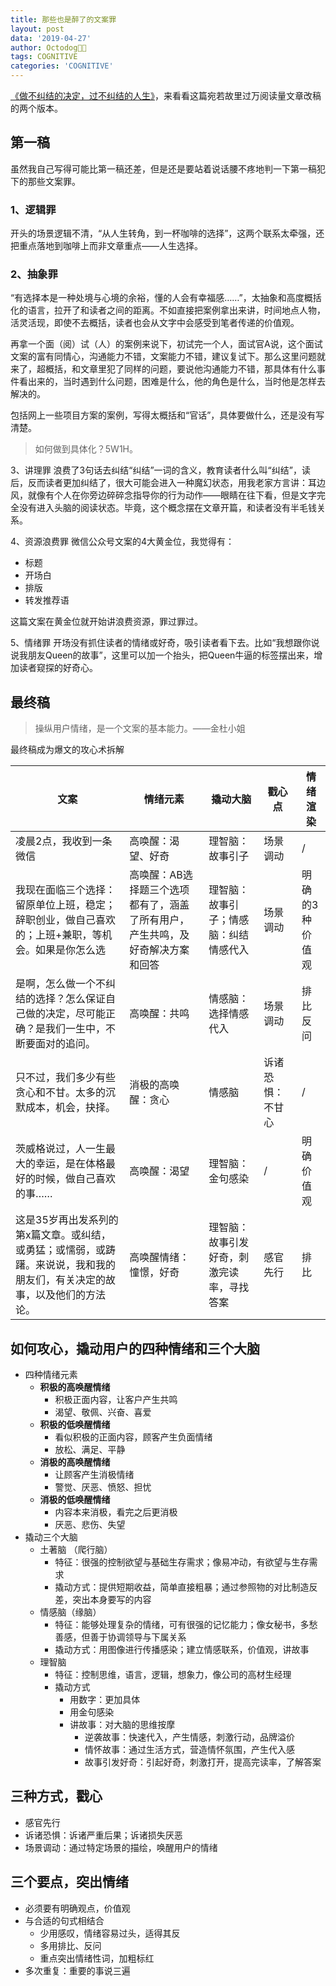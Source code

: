 ```yaml
---
title: 那些也是醉了的文案罪
layout: post
data: '2019-04-27'
author: Octodog🐙🐶
tags: COGNITIVE
categories: 'COGNITIVE'
---
```



[《做不纠结的决定，过不纠结的人生》](https://mp.weixin.qq.com/s/5bv-4VpilQpHmpKeIGD42g)，来看看这篇宛若故里过万阅读量文章改稿的两个版本。


## 第一稿 

虽然我自己写得可能比第一稿还差，但是还是要站着说话腰不疼地判一下第一稿犯下的那些文案罪。

### 1、逻辑罪
开头的场景逻辑不清，“从人生转角，到一杯咖啡的选择”，这两个联系太牵强，还把重点落地到咖啡上而非文章重点——人生选择。

### 2、抽象罪
“有选择本是一种处境与心境的余裕，懂的人会有幸福感……”，太抽象和高度概括化的语言，拉开了和读者之间的距离。不如直接把案例拿出来讲，时间地点人物，活灵活现，即使不去概括，读者也会从文字中会感受到笔者传递的价值观。

再拿一个面（阅）试（人）的案例来说下，初试完一个人，面试官A说，这个面试文案的富有同情心，沟通能力不错，文案能力不错，建议复试下。那么这里问题就来了，超概括，和文章里犯了同样的问题，要说他沟通能力不错，那具体有什么事件看出来的，当时遇到什么问题，困难是什么，他的角色是什么，当时他是怎样去解决的。

包括网上一些项目方案的案例，写得太概括和“官话”，具体要做什么，还是没有写清楚。

> 如何做到具体化？5W1H。

3、讲理罪
浪费了3句话去纠结“纠结”一词的含义，教育读者什么叫“纠结”，读后，反而读者更加纠结了，很大可能会进入一种魔幻状态，用我老家方言讲：耳边风，就像有个人在你旁边碎碎念指导你的行为动作——眼睛在往下看，但是文字完全没有进入头脑的阅读状态。毕竟，这个概念摆在文章开篇，和读者没有半毛钱关系。

4、资源浪费罪
微信公众号文案的4大黄金位，我觉得有：
- 标题
- 开场白
- 排版
- 转发推荐语

这篇文案在黄金位就开始讲浪费资源，罪过罪过。

5、情绪罪
开场没有抓住读者的情绪或好奇，吸引读者看下去。比如“我想跟你说说我朋友Queen的故事”，这里可以加一个抬头，把Queen牛逼的标签摆出来，增加读者窥探的好奇心。


## 最终稿


> 操纵用户情绪，是一个文案的基本能力。——金杜小姐


最终稿成为爆文的攻心术拆解


|  文案 | 情绪元素 | 撬动大脑 | 戳心点 | 情绪渲染 |
| ------ | ------ | ------ | ------ | ------ |
| 凌晨2点，我收到一条微信| 高唤醒：渴望、好奇 | 理智脑：故事引子 |场景调动 |/ |
| 我现在面临三个选择：留原单位上班，稳定；辞职创业，做自己喜欢的；上班+兼职，等机会。如果是你怎么选| 高唤醒：AB选择题三个选项都有了，涵盖了所有用户，产生共鸣，及好奇解决方案和回答 | 理智脑：故事引子；情感脑：纠结情感代入 |场景调动 |明确的3种价值观 |
| 是啊，怎么做一个不纠结的选择？怎么保证自己做的决定，尽可能正确？是我们一生中，不断要面对的追问。| 高唤醒：共鸣 | 情感脑：选择情感代入 | 场景调动 | 排比反问| 
| 只不过，我们多少有些贪心和不甘。太多的沉默成本，机会，抉择。| 消极的高唤醒：贪心 | 情感脑 | 诉诸恐惧：不甘心 |/ |
| 茨威格说过，人一生最大的幸运，是在体格最好的时候，做自己喜欢的事……| 高唤醒：渴望 | 理智脑：金句感染  |/ | 明确价值观 |
| 这是35岁再出发系列的第x篇文章。或纠结，或勇猛；或懦弱，或踌躇。来说说，我和我的朋友们，有关决定的故事，以及他们的方法论。 | 高唤醒情绪：憧憬，好奇 | 理智脑：故事引发好奇，刺激完读率，寻找答案  | 感官先行 |排比 |


## 如何攻心，撬动用户的四种情绪和三个大脑
- 四种情绪元素
	- **积极的高唤醒情绪**
		- 积极正面内容，让客户产生共鸣
		- 渴望、敬佩、兴奋、喜爱
	- **积极的低唤醒情绪**
		- 看似积极的正面内容，顾客产生负面情绪
		- 放松、满足、平静
	- **消极的高唤醒情绪**
		- 让顾客产生消极情绪
		- 警觉、厌恶、愤怒、担忧
	- **消极的低唤醒情绪**
		- 内容本来消极，看完之后更消极
		- 厌恶、悲伤、失望
- 撬动三个大脑
	- 土著脑	（爬行脑）
		- 特征：很强的控制欲望与基础生存需求；像易冲动，有欲望与生存需求
		- 撬动方式：提供短期收益，简单直接粗暴；通过参照物的对比制造反差，突出本身要写的内容
	- 情感脑（缘脑）
		- 特征：能够处理复杂的情绪，可有很强的记忆能力；像女秘书，多愁善感，但善于协调领导与下属关系
		- 撬动方式：用图像进行传播感染；建立情感联系，价值观，讲故事
	- 理智脑
		- 特征：控制思维，语言，逻辑，想象力，像公司的高材生经理
		- 撬动方式
			- 用数字：更加具体
			- 用金句感染
			- 讲故事：对大脑的思维按摩
				- 逆袭故事：快速代入，产生情感，刺激行动，品牌溢价
				- 情怀故事：通过生活方式，营造情怀氛围，产生代入感
				- 故事引发好奇：引起好奇，刺激打开，提高完读率，了解答案


## 三种方式，戳心
- 感官先行
- 诉诸恐惧：诉诸严重后果；诉诸损失厌恶
- 场景调动：通过特定场景的描绘，唤醒用户的情绪

## 三个要点，突出情绪
- 必须要有明确观点，价值观
- 与合适的句式相结合
	- 少用感叹，情绪容易过头，适得其反
	- 多用排比、反问
	- 重点突出情绪性词，加粗标红
- 多次重复：重要的事说三遍




